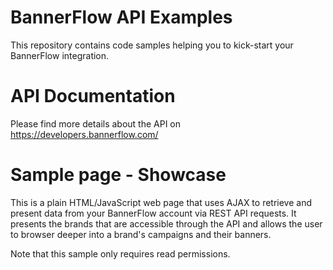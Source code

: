 # BannerFlow API Examples
This repository contains code samples helping you to kick-start your BannerFlow integration.

# API Documentation
Please find more details about the API on https://developers.bannerflow.com/

# Sample page - Showcase
This is a plain HTML/JavaScript web page that uses AJAX to retrieve and present data from your BannerFlow account via REST API requests. It presents the brands that are accessible through the API and allows the user to browser deeper into a brand's campaigns and their banners.

Note that this sample only requires read permissions.

